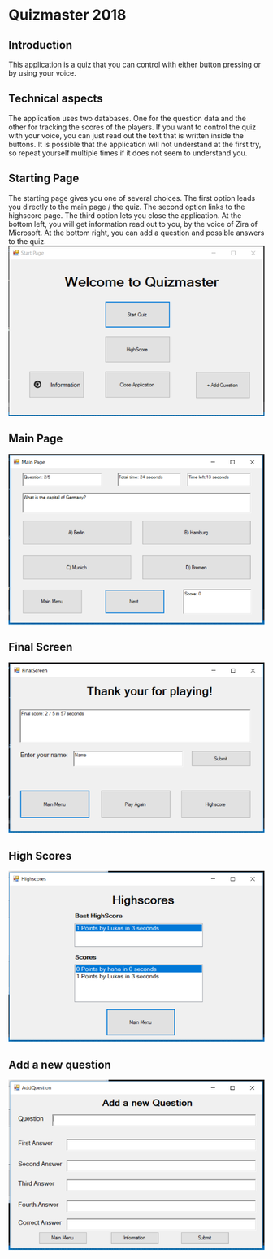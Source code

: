 # Quizmaster 2018
## Introduction
This application is a quiz that you can control with either button pressing or by using your voice. 
## Technical aspects
The application uses two databases. One for the question data and the other for tracking the scores of the players. If you want to control the quiz with your voice, you can just read out the text that is written inside the buttons. It is possible that the application will not understand at the first try, so repeat yourself multiple times if it does not seem to understand you.
## Starting Page
The starting page gives you one of several choices. The first option leads you directly to the main page / the quiz. The second option links to the highscore page. The third option lets you close the application. At the bottom left, you will get information read out to you, by the voice of Zira of Microsoft. At the bottom right, you can add a question and possible answers to the quiz.
![alt text](https://github.com/lulu98/quizmaster-2018/blob/master/startPage.PNG)
## Main Page
![alt text](https://github.com/lulu98/quizmaster-2018/blob/master/mainPage.PNG)
## Final Screen
![alt text](https://github.com/lulu98/quizmaster-2018/blob/master/finalScreen.PNG)
## High Scores
![alt text](https://github.com/lulu98/quizmaster-2018/blob/master/highScores.PNG)
## Add a new question
![alt text](https://github.com/lulu98/quizmaster-2018/blob/master/addNewQuestion.PNG)

